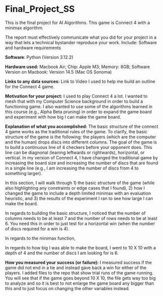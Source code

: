 # Final_Project_SS
This is the final project for AI Algorithms. This game is Connect 4 with a minimax algorithm. 

The report must effectively communicate what you did for your project in a way that lets a technical bystander reproduce your work. Include:
Software and hardware requirements


**Software**: Python (Version 3.12.2)

**Hardware used:** Macbook Air; Chip: Apple M3; Memory: 8GB; Software Version on Macbook: Version 14.5 (Mac OS Sonoma)

**Links to any data sources:** 
Link to Video I used to help me build an outline for the Connect 4 game. 

**Motivation for your project:**
I used to play Connect 4 a lot. I wanted to mesh that with my Computer Science background in order to build a functioning game. 
I also wanted to use some of the algorithms learned in this course (e.g., Alpha Beta pruning) in order to expand the game board and experiment with how big I can make the game board. 

**Explanation of what you accomplished:**
The basic structure of the connect 4 game works as the traditional rules of the game. To clarify, the basic structure of the game is the following: the players (which are the computer and the human) drops discs into different columns. The goal of the game is to build a continuous line of 4 checkers before your opponent does. This line can be diagnonal (leaning leftwards or rightwards), horizontal, or vertical. In my version of Connect 4, I have changed the traditional game by increasing the board size and increasing the number of discs that are found in a single line (e.g., I am increasing the number of discs from 4 to something larger). 

In this section, I will walk through 1) the basic structure of the game (while also highlighting any constraints or edge cases that I found), 2) how I changed the game to include a depth limited minimax with an evaluation heuristic, and 3) the results of the experiment I ran to see how large I can make the board. 

In regards to building the basic structure, I noticed that the number of columns needs to be at least 7 and the number of rows needs to be at least 6. You need this in order to just test for a horizontal win (when the number of discs required for a win is 4). 

In regards to the minimax function, 

In regards to how big I was able to make the board, I went to 10 X 10 with a depth of 4 and the number of discs I am looking for is 6. 

**How you measured your success (or failure):** I measured success if the game did not end in a tie and instead gave back a win for either of the players. I added files to the repo that show trial runs of the game running. You will see that if the game goes beyond 10 X 10, the file gets way too big to analyze and so it is best to not enlarge the game board any bigger than this and to just focus on changing the other variables instead. 

